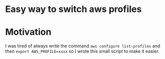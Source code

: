 # Easy way to switch aws profiles

# Motivation

I was tired of always write the command `aws configure list-profiles` and then `export AWS_PROFILE=xxxx` so I wrote this small script to make it easier.


